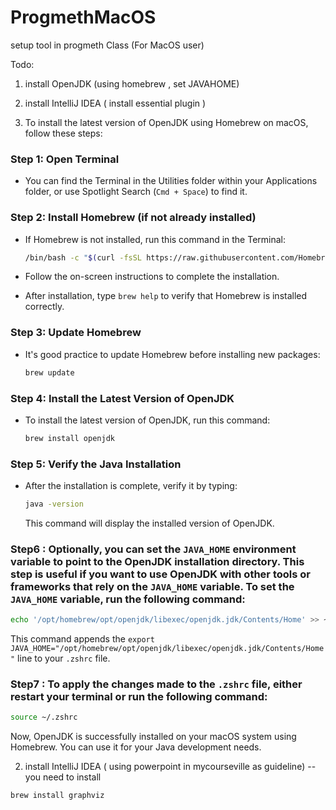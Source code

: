 # ProgmethMacOS
setup tool in progmeth Class (For MacOS user) 

Todo: 
1. install OpenJDK (using homebrew , set JAVAHOME)
2. install IntelliJ IDEA ( install essential plugin ) 

1. To install the latest version of OpenJDK using Homebrew on macOS, follow these steps:

### Step 1: Open Terminal
- You can find the Terminal in the Utilities folder within your Applications folder, or use Spotlight Search (`Cmd + Space`) to find it.

### Step 2: Install Homebrew (if not already installed)
- If Homebrew is not installed, run this command in the Terminal:

  ```bash
  /bin/bash -c "$(curl -fsSL https://raw.githubusercontent.com/Homebrew/install/HEAD/install.sh)"
  ```

- Follow the on-screen instructions to complete the installation.
- After installation, type `brew help` to verify that Homebrew is installed correctly.

### Step 3: Update Homebrew
- It's good practice to update Homebrew before installing new packages:

  ```bash
  brew update
  ```

### Step 4: Install the Latest Version of OpenJDK
- To install the latest version of OpenJDK, run this command:

  ```bash
  brew install openjdk
  ```

### Step 5: Verify the Java Installation
- After the installation is complete, verify it by typing:

  ```bash
  java -version
  ```

  This command will display the installed version of OpenJDK.
### Step6 : Optionally, you can set the `JAVA_HOME` environment variable to point to the OpenJDK installation directory. This step is useful if you want to use OpenJDK with other tools or frameworks that rely on the `JAVA_HOME` variable. To set the `JAVA_HOME` variable, run the following command:
   ```bash
   echo '/opt/homebrew/opt/openjdk/libexec/openjdk.jdk/Contents/Home' >> ~/.zshrc
   ```

   This command appends the `export JAVA_HOME="/opt/homebrew/opt/openjdk/libexec/openjdk.jdk/Contents/Home"` line to your `.zshrc` file.

### Step7 : To apply the changes made to the `.zshrc` file, either restart your terminal or run the following command:
   ```bash
   source ~/.zshrc
   ```

Now, OpenJDK is successfully installed on your macOS system using Homebrew. You can use it for your Java development needs.

2. install IntelliJ IDEA ( using powerpoint in mycourseville as guideline)
-- you need to install
``` bash
brew install graphviz
```



